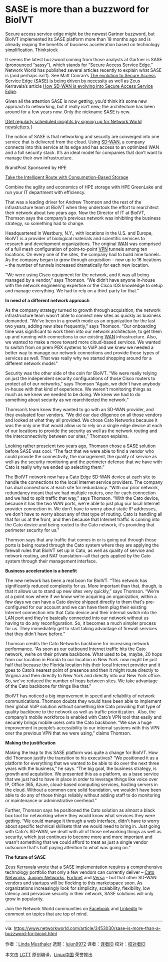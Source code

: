 [#]: collector: (lujun9972)
[#]: translator: ( )
[#]: reviewer: ( )
[#]: publisher: ( )
[#]: url: ( )
[#]: subject: (SASE is more than a buzzword for BioIVT)
[#]: via: (https://www.networkworld.com/article/3453030/sase-is-more-than-a-buzzword-for-bioivt.html)
[#]: author: (Linda Musthaler https://www.networkworld.com/author/Linda-Musthaler/)

SASE is more than a buzzword for BioIVT
======
Secure access service edge might be the newest Gartner buzzword, but BioIVT implemented its SASE platform more than 18 months ago and is already reaping the benefits of business acceleration based on technology simplification.
Thinkstock

It seems the latest buzzword coming from those analysts at Gartner is SASE (pronounced “sassy”), which stands for “Secure Access Service Edge.” Network World has published several articles recently to explain what SASE is (and perhaps isn’t). See Matt Conran’s [The evolution to Secure Access Service Edge (SASE) is being driven by necessity][1] as well as Zeus Kerravala’s article [How SD-WAN is evolving into Secure Access Service Edge][2].

Given all the attention SASE is now getting, you’d think it’s some new approach to networking, but it really isn’t new; the architecture has been around for a few years now. Only the nickname SASE is new.

[[Get regularly scheduled insights by signing up for Network World newsletters.]][3]

The notion of SASE is that networking and security are converged into one service that is delivered from the cloud. Using [SD-WAN][4], a company connects into this service at its edge and has access to an optimized WAN and a full security stack. It’s an ideal model for companies that don’t want to manage their own infrastructure.

[][5]

BrandPost Sponsored by HPE

[Take the Intelligent Route with Consumption-Based Storage][5]

Combine the agility and economics of HPE storage with HPE GreenLake and run your IT department with efficiency.

That was a leading driver for Andrew Thomson and the rest of the infrastructure team at BioIVT when they undertook the effort to rearchitect their network about two years ago. Now the Director of IT at BioIVT, Thomson says the company’s previous network was inhibiting the business strategy, so something had to change.

Headquartered in Westbury, N.Y., with locations in the U.S. and Europe, BioIVT is a provider of biological materials and scientific services to research and development organizations. The original [WAN][6] was comprised of a full mesh configuration of point-to-point [VPN][7] tunnels among ten locations. On every one of the sites, the company had to build nine tunnels. As the company began to grow through acquisition – now up to 16 locations – the number of tunnels increased dramatically for each new location.

“We were using Cisco equipment for the network, and it was all being managed by a vendor,” says Thomson. “We didn’t have anyone in-house with the network engineering expertise or the Cisco IOS knowledge to setup and manage everything. We had to rely on a third-party for that.”

**In need of a different network approach**

As the company strategy turned to growth through acquisition, the network infrastructure team wasn’t able to connect new sites as quickly as business demanded. “We’ve been in a growth mode as an organization for the last two years, adding new sites frequently,” says Thomson. “Our onboarding time was significant to work them into our network architecture, to get them up and running with connections to our existing [WAN][6] infrastructure. Also, we wanted to make a move toward more cloud-based services. We wanted to switch from on prem PBX systems to VoIP and we knew we needed a better way to manage our network connections and provide those types of services as well. That was really why we started shopping around for a different network model.”

Security was the other side of the coin for BioIVT. “We were really relying on just the independent security configurations of those Cisco routers to protect all of our networks,” says Thomson “Again, we didn't have anybody in-house with that kind of experience. We weren't monitoring things as much as we knew we needed to be doing. We knew we had to do something about security as we rearchitected the network.”

Thomson’s team knew they wanted to go with an SD-WAN provider, and they evaluated four vendors. “We did our due diligence on all those vendors and looked at what they all provided. We chose Cato Networks because it was the only one that would allow us to rely on a single edge device at each of our locations to provide the security as well as the network routing and the interconnectivity between our sites,” Thomson explains.

Looking rather prescient two years ago, Thomson chose a SASE solution before SASE was cool. “The fact that we were able to find a vendor who could provide the connectivity, the management, the quality of service as well as the security monitoring and the perimeter defense that we have with Cato is really why we ended up selecting them.”

The BioIVT network now has a Cato Edge SD-WAN device at each site to handle the connections to the local Internet service providers. The company has dual connections at each site for redundancy. “With our prior network, redundancy meant that we had multiple routers, one for each connection and we had to split traffic that way,” says Thomson. “With the Cato device, because it has the two WAN ports, we're able to just plug our local Internet provider connection in. We don't have to worry about static IP addresses, we don't have to worry about any of that type of routing. Cato is handling all that for us at the front, and then because that Internet traffic is coming into the Cato device and being routed to the Cato network, it's providing that perimeter security for us.”

Thomson says that any traffic that comes in or is going out through those ports is being routed through the Cato system where they are applying the firewall rules that BioIVT set up in Cato, as well as quality of service and network routing, and NAT translation—all that gets applied by the Cato system through their management interface.

**Business acceleration is a benefit**

The new network has been a real boon for BioIVT. “This network has significantly reduced complexity for us. More important than that, though, is that it allows us to stand up new sites very quickly,” says Thomson. “We're at a point now where if we know we're acquiring an organization, within a few days we can have a Cato device shipped directly to them that's pre-configured for our account and we can have them plug their existing Internet connection into that Cato device and their internal switch into the LAN port and they're basically connected into our network without us having to do any reconfiguration. So, it becomes a much simpler process for us. They immediately get to start taking advantage of firewall services that they didn't have before.”

Thomson credits the Cato Networks backbone for increasing network performance. “As soon as our outbound Internet traffic hits the Cato network, we’re on their private backbone. What used to be, maybe, 20 hops from our location in Florida to our location in New York  now might be just half that because the Florida location hits their local Internet provider and it goes to Cato’s nearest point of presence and then it might route directly to Virginia and then directly to New York and directly into our New York office. So, we've reduced the number of hops between sites. We take advantage of the Cato backbone for things like that.”

BioIVT has noticed a big improvement in speed and reliability of network communications. Thomson doubts they would have been able to implement their global VoIP solution without something like Cato providing that type of quality backbone to the network as well as traffic prioritization.  Also, the company’s mobile workforce is enabled with Cato’s VPN tool that easily and securely brings mobile users onto the Cato backbone. “We saw a huge improvement in people’s accessibility to our internal systems with this VPN over the previous VPN that we were using,” claims Thomson.

**Making the justification**

Making the leap to this SASE platform was quite a change for BioIVT. How did Thomson justify the transition to his executives? “We positioned it as a platform for everything that we wanted to be able to do over the next three years with the business,” he says. “The big goal, the business strategy, is growth and acquisition. We presented this as a platform, as a base service that we just had to have in place in order to leverage things like voice over IP, Office 365, Azure, cloud-based computing services, hosting servers in the cloud. Without a common core solid foundation, we wouldn't have been able to do any of those things reliably without adding staff to do monitoring or maintenance or administrative overhead.”

Further, Thomson says he positioned the Cato solution as almost a black box tool for networking where they would know what services they were getting. “We could manage it through a web interface, didn't have to worry about specific technical skillsets that we would need to bring in. Just going with Cato's SD-WAN, we dealt with all of those networking things as well as security, which just continues to become more and more important and wasn't something that we could afford to treat as just a single vendor outsource that's half paying attention to what was going on.”

**The future of SASE**

[Zeus Kerravala wrote][2] that a SASE implementation requires a comprehensive technology portfolio that only a few vendors can currently deliver – [Cato Networks][8], [Juniper Networks][9], [Fortinet][10] and [Versa][11] – but that other SD-WAN vendors and startups will be flocking to this marketspace soon. As organizations increasingly look for simplicity, scalability, flexibility, low latency and pervasive security in their network, SASE solutions will only grow in popularity.

Join the Network World communities on [Facebook][12] and [LinkedIn][13] to comment on topics that are top of mind.

--------------------------------------------------------------------------------

via: https://www.networkworld.com/article/3453030/sase-is-more-than-a-buzzword-for-bioivt.html

作者：[Linda Musthaler][a]
选题：[lujun9972][b]
译者：[译者ID](https://github.com/译者ID)
校对：[校对者ID](https://github.com/校对者ID)

本文由 [LCTT](https://github.com/LCTT/TranslateProject) 原创编译，[Linux中国](https://linux.cn/) 荣誉推出

[a]: https://www.networkworld.com/author/Linda-Musthaler/
[b]: https://github.com/lujun9972
[1]: https://www.networkworld.com/article/3448276/the-evolution-to-secure-access-service-edge-sase-is-being-driven-by-necessity.html
[2]: https://www.networkworld.com/article/3449136/how-sd-wan-is-evolving-into-secure-access-service-edge.html
[3]: https://www.networkworld.com/newsletters/signup.html
[4]: https://www.networkworld.com/article/3031279/sd-wan-what-it-is-and-why-you-ll-use-it-one-day.html
[5]: https://www.networkworld.com/article/3440100/take-the-intelligent-route-with-consumption-based-storage.html?utm_source=IDG&utm_medium=promotions&utm_campaign=HPE20773&utm_content=sidebar ( Take the Intelligent Route with Consumption-Based Storage)
[6]: https://www.networkworld.com/article/3248989/what-is-a-wan-wide-area-network-definition-and-examples.html
[7]: https://www.networkworld.com/article/3268744/understanding-virtual-private-networks-and-why-vpns-are-important-to-sd-wan.html
[8]: https://www.catonetworks/sase
[9]: https://www.juniper.net/us/en/dm/enterprise-sd-wan/
[10]: https://www.fortinet.com/products/sd-wan.html
[11]: https://www.versa-networks.com/enterprise/sd-wan/
[12]: https://www.facebook.com/NetworkWorld/
[13]: https://www.linkedin.com/company/network-world
